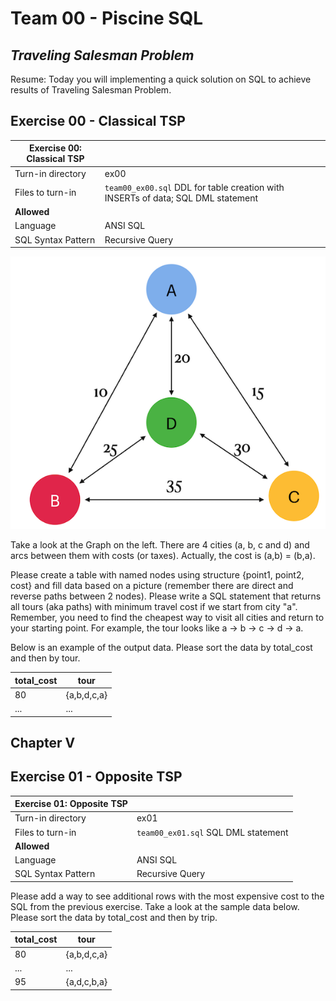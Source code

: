 # Team 00 - Piscine SQL

## _Traveling Salesman Problem_

Resume: Today you will implementing a quick solution on SQL to achieve results of Traveling Salesman Problem.

## Exercise 00 - Classical TSP

| Exercise 00: Classical TSP|                                                                                                                          |
|---------------------------------------|--------------------------------------------------------------------------------------------------------------------------|
| Turn-in directory                     | ex00                                                                                                                     |
| Files to turn-in                      | `team00_ex00.sql` DDL for table creation with INSERTs of data; SQL DML statement                                                                                |
| **Allowed**                               |                                                                                                                          |
| Language                        | ANSI SQL|
| SQL Syntax Pattern                        | Recursive Query|

![T00_02](misc/images/T00_02.png)

Take a look at the Graph on the left. 
There are 4 cities (a, b, c and d) and arcs between them with costs (or taxes). Actually, the cost is (a,b) = (b,a).

Please create a table with named nodes using structure {point1, point2, cost} and fill data based on a picture (remember there are direct and reverse paths between 2 nodes).
Please write a SQL statement that returns all tours (aka paths) with minimum travel cost if we start from city "a".
Remember, you need to find the cheapest way to visit all cities and return to your starting point. For example, the tour looks like a -> b -> c -> d -> a.

Below is an example of the output data. Please sort the data by total_cost and then by tour.

| total_cost | tour |
| ------ | ------ |
| 80 | {a,b,d,c,a} |
| ... | ... |

## Chapter V
## Exercise 01 - Opposite TSP

| Exercise 01: Opposite TSP|                                                                                                                          |
|---------------------------------------|--------------------------------------------------------------------------------------------------------------------------|
| Turn-in directory                     | ex01                                                                                                                     |
| Files to turn-in                      | `team00_ex01.sql`     SQL DML statement                                                                             |
| **Allowed**                               |                                                                                                                          |
| Language                        | ANSI SQL|
| SQL Syntax Pattern                        | Recursive Query|

Please add a way to see additional rows with the most expensive cost to the SQL from the previous exercise. Take a look at the sample data below. Please sort the data by total_cost and then by trip.

| total_cost | tour |
| ------ | ------ |
| 80 | {a,b,d,c,a} |
| ... | ... |
| 95 | {a,d,c,b,a} |


